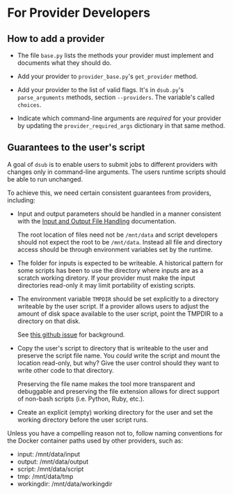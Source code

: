 # For Provider Developers

## How to add a provider

- The file `base.py` lists the methods your provider must implement
  and documents what they should do.

- Add your provider to `provider_base.py`'s `get_provider` method.

- Add your provider to the list of valid flags. It's in `dsub.py`'s
  `parse_arguments` methods, section `--providers`. The variable's called
  `choices`.

- Indicate which command-line arguments are *required* for your provider
  by updating the `provider_required_args` dictionary in that same
  method.

## Guarantees to the user's script

A goal of `dsub` is to enable users to submit jobs to different providers
with changes only in command-line arguments. The users runtime scripts should
be able to run unchanged.

To achieve this, we need certain consistent guarantees from providers,
including:

- Input and output parameters should be handled in a manner consistent
  with the
  [Input and Output File Handling](../docs/input_output.md?q=input_output.md)
  documentation.

  The root location of files need not be `/mnt/data` and script developers
  should not expect the root to be `/mnt/data`. Instead all file and directory
  access should be through environment variables set by the runtime.

- The folder for inputs is expected to be writeable. A historical pattern for
  some scripts has been to use the directory where inputs are as a scratch
  working diretory. If your provider must make the input directories read-only
  it may limit portability of existing scripts.

- The environment variable `TMPDIR` should be set explicitly to a directory
  writeable by the user script. If a provider allows users to adjust the
  amount of disk space available to the user script, point the TMPDIR to
  a directory on that disk.

  See [this github issue](https://github.com/DataBiosphere/dsub/issues/24)
  for background.

- Copy the user's script to directory that is writeable to the user and
  preserve the script file name. You *could* write the script and mount the
  location read-only, but why? Give the user control should they want to
  write other code to that directory.

  Preserving the file name makes the tool more transparent and debuggable
  and preserving the file extension allows for direct support of non-bash
  scripts (i.e. Python, Ruby, etc.).

- Create an explicit (empty) working directory for the user and set the working
  directory before the user script runs.

Unless you have a compelling reason not to, follow naming conventions
for the Docker container paths used by other providers, such as:

  - input: /mnt/data/input
  - output: /mnt/data/output
  - script: /mnt/data/script
  - tmp: /mnt/data/tmp
  - workingdir: /mnt/data/workingdir
